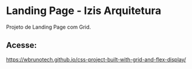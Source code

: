 # Landing Page - Izis Arquitetura

Projeto de Landing Page com Grid.

## Acesse: 
https://wbrunotech.github.io/css-project-built-with-grid-and-flex-display/
